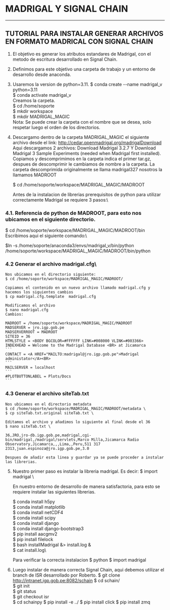 #  MADRIGAL Y SIGNAL CHAIN
---
## TUTORIAL PARA INSTALAR GENERAR ARCHIVOS EN FORMATO MADRICAL CON SIGNAL CHAIN

1. El objetivo es generar los atributos estandares de Madrigal, con el metodo de escritura desarrollado en Signal Chain.
2. Definimos para este objetivo una carpeta de trabajo y un entorno de desarrollo desde anaconda.
3. Usaremos la version de python=3.11.
   $ conda create --name madrigal_v python=3.11\
   $ conda activate madrigal_v \
   Creamos la carpeta.\
   $ cd /home/soporte\
   $ mkdir workspace\
   $ mkdir MADRIGAL_MAGIC\
   Nota: Se puede crear la carpeta con el nombre que se desea, solo respetar luego el orden de los directorios.

4. Descargamo dentro de la carpeta MADRIGAL_MAGIC  el siguiente archivo desde el link:
   http://cedar.openmadrigal.org/madrigalDownload
   Aqui descargamos 2 archivos: Download Madrigal 3.2.7 Y Download Madrigal 3 Sample Experiments (needed when Madrigal first installed).
   Copiamos y descomprimimos en la carpeta indica el primer tar.gz, despues de descomprimir le cambiamos de nombre a la carpeta.
   La carpeta descomprimida originalmente se llama madrigal327 nosotros la llamamos MADROOT
   
   $ cd /home/soporte/workspace/MADRIGAL_MAGIC/MADROOT
   
   Antes de  la instalacion de librerias prerequisitos de python para utilizar correctamente Madrigal se requiere 3 pasos:\

### 4.1. Referencia de python de MADROOT, para esto nos ubicamos en el siguiente directorio.

   $ cd /home/soporte/workspace/MADRIGAL_MAGIC/MADROOT/bin\
   Escribimos aqui el siguiente comando:\

   $ln -s /home/soporte/anaconda3/envs/madrigal_v/bin/python /home/soporte/workspace/MADRIGAL_MAGIC/MADROOT/bin/python 

### 4.2 Generar el archivo madrigal.cfg\

    Nos ubicamos en el directorio siguiente: 
    $ cd /home/soporte/workspace/MADRIGAL_MAGIC/MADROOT/ 

    Copiamos el contenido en un nuevo archivo llamado madrigal.cfg y hacemos los siguientes cambios 
    $ cp madrigal.cfg.template  madrigal.cfg 

    Modificamos el archivo  
    $ nano madrigal.cfg 
    Cambios: 
    
    MADROOT = /home/soporte/workspace/MADRIGAL_MAGIC/MADROOT
    MADSERVER = jro.igp.gob.pe
    MADSERVERROOT = MADROOT
    SITEID = 36
    HTMLSTYLE = <BODY BGCOLOR=#FFFFFF LINK=#008000 VLINK=#003366>
    INDEXHEAD = Welcome to the Madrigal Database <BR> at Jicamarca
    ```
    CONTACT = <A HREF="MAILTO:madrigal@jro.igp.gob.pe">Madrigal administator</A><BR>
    ```
    MAILSERVER = localhost
    ```
    #PLOTBUTTONLABEL = Plots/Docs
    ```
### 4.3 Generar el archivo siteTab.txt
    
    Nos ubicamos en el directorio metadata
    $ cd /home/soporte/workspace/MADRIGAL_MAGIC/MADROOT/metadata \
    $ cp siteTab.txt.original siteTab.txt \
    
    Editamos el archivo y añadimos lo siguiente al final desde el 36
    $ nano siteTab.txt \
    
    36,JRO,jro-db.igp.gob.pe,madrigal,cgi-bin/madrigal,/madrigal/servlets,Marco Milla,Jicamarca Radio Observatory,Jicamarca,,,Lima,,Peru,511 317 2313,juan.espinoza@jro.igp.gob.pe,3.0
   
    Despues de añadir esta linea y guardar ya se puede proceder a instalar las librerias.

5. Nuestro primer paso es instalar la libreria madrigal. Es decir:
   $ import madrigal \
   
   En nuestro entorno de desarrollo de manera satisfactoria, para esto se requiere instalar las siguientes librerias.
   
   $ conda install h5py\
   $ conda install matplotlib\
   $ conda install netCDF4 \
   $ conda install scipy\
   $ conda install django\
   $ conda install django-bootstrap3\
   $ pip install aacgmv2\
   $ pip install filelock\
   $ bash installMadrigal  &> install.log &\
   $ cat install.log\

   Para verificar la correcta instalacion
   $ python
   $ import madrigal
5. Luego instalar de manera correcta Signal Chain, aqui debemos utilizar el branch de ISR desarrollado por Roberto.
   $ git clone http://intranet.igp.gob.pe:8082/schain
   $ cd schain/ \
   $ git init\
   $ git status\
   $ git checkout isr\
   $ cd schainpy
   $ pip install -e ../
   $ pip install click
   $ pip install zmq


